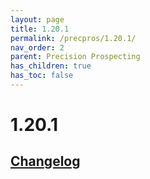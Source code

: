 ```yaml
---
layout: page
title: 1.20.1
permalink: /precpros/1.20.1/
nav_order: 2
parent: Precision Prospecting
has_children: true
has_toc: false
---
```


# 1.20.1

## [Changelog](changelog/)